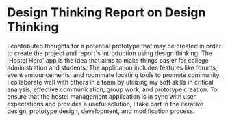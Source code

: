 # Design Thinking Report on Design Thinking
I contributed thoughts for a potential prototype that may be created in order to create the project and report's introduction using design thinking. The 'Hostel Hero' app is the idea that aims to make things easier for college administration and students. The application includes features like forums, event announcements, and roommate locating tools to promote community. I collaborate well with others in a team by utilizing my soft skills in critical analysis, effective communication, group work, and prototype creation. To ensure that the hostel management application is in sync with user expectations and provides a useful solution, I take part in the iterative design, prototype design, development, and modification process.
